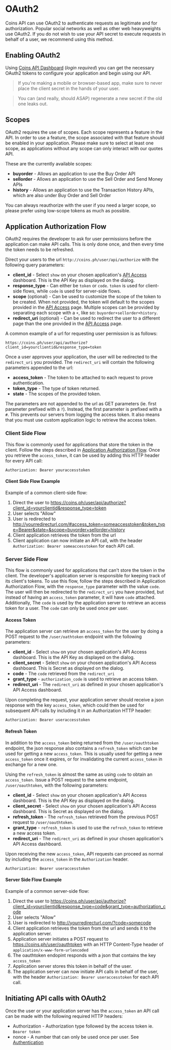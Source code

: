 # OAuth2

Coins API can use OAuth2 to authenticate requests as legitimate and for authorization. Popular social networks as well as other web heavyweights use OAuth2. If you do not wish to use your API secret to execute requests in behalf of a user, we recommend using this method.

## Enabling OAuth2

Using [Coins API Dashboard](https://coins.ph/user/api) (_login required_) you can get the necessary OAuth2 tokens to configure your application and begin using our API.

> If you're making a mobile or browser-based app, make sure to never place the client secret in the hands of your user.

> You can (and really, should ASAP) regenerate a new secret if the old one leaks out.

## Scopes

OAuth2 requires the use of scopes. Each scope represents a feature in the API. In order to use a feature, the scope associated with that feature should be enabled in your application. Please make sure to select at least one scope, as applications without any scope can only interact with our quotes API.

These are the currently available scopes:

* **buyorder** - Allows an application to use the Buy Order API
* **sellorder** - Allows an application to use the Sell Order and Send Money APIs
* **history** - Allows an application to use the Transaction History APIs, which are also under Buy Order and Sell Order

You can always reauthorize with the user if you need a larger scope, so please prefer using low-scope tokens as much as possible.

## Application Authorization Flow

OAuth2 requires the developer to ask for user permissions before the application can make API calls. This is only done once, and then every time the token needs to be refreshed.

Direct your users to the url `http://coins.ph/user/api/authorize` with the following query parameters:

* **client_id** - Select `show` on your chosen application's [API Access](https://coins.ph/user/api) dashboard. This is the API Key as displayed on the dialog.
* **response_type** - Can either be `token` or `code`. `token` is used for client-side flows, while `code` is used for server-side flows.
* **scope** (optional) - Can be used to customize the scope of the token to be created. When not provided, the token will default to the scopes provided in the [API Access](https://coins.ph/user/api) page. Multiple scopes can be provided by separating each scope with a `+`, like so: `buyorder+sellorder+history`.
* **redirect_uri** (optional) - Can be used to redirect the user to a different page than the one provided in the [API Access](https://coins.ph/user/api) page.

A common example of a url for requesting user permission is as follows:

```
https://coins.ph/user/api/authorize?client_id=yourclientid&response_type=token
```

Once a user approves your application, the user will be redirected to the `redirect_uri` you provided. The `redirect_uri` will contain the following parameters appended to the url:

* **access_token** - The token to be attached to each request to prove authentication.
* **token_type** - The type of token returned.
* **state** - The scopes of the provided token.

The parameters are not appended to the url as GET parameters (ie. first parameter prefixed with a `?`). Instead, the first parameter is prefixed with a `#`. This prevents our servers from logging the access token. It also means that you must use custom application logic to retrieve the access token.

### Client Side Flow

This flow is commonly used for applications that store the token in the client. Follow the steps described in [Application Authorization Flow](oauth-auth.html#application-authorization-flow). Once you retrieve the `access_token`, it can be used by adding this HTTP header for every API call:

```
Authorization: Bearer youraccesstoken
```

#### Client Side Flow Example

Example of a common client-side flow:

1. Direct the user to https://coins.ph/user/api/authorize?client_id=yourclientid&response_type=token
2. User selects "Allow"
3. User is redirected to http://yourredirecturl.com/#access_token=someaccesstoken&token_type=Bearer&state=&scope=buyorder+sellorder+history
4. Client application retrieves the token from the url
5. Client application can now initiate an API call, with the header `Authorization: Bearer someaccesstoken` for each API call.

### Server Side Flow

This flow is commonly used for applications that can't store the token in the client. The developer's application server is responsible for keeping track of its client's tokens. To use this flow, follow the steps described in Application Authorization Flow, with the `response_type` parameter with the value `code`. The user will then be redirected to the `redirect_uri` you have provided, but instead of having an `access_token` parameter, it will have `code` attached. Additionally, The `code` is used by the application server to retrieve an access token for a user. The `code` can only be used once per user.

#### Access Token

The application server can retrieve an `access_token` for the user by doing a POST request to the `/user/oathtoken` endpoint with the following parameters:

* **client_id** - Select `show` on your chosen application's API Access dashboard. This is the API Key as displayed on the dialog.
* **client_secret** - Select `show` on your chosen application's API Access dashboard. This is Secret as displayed on the dialog.
* **code** - The `code` retrieved from the `redirect_uri`
* **grant_type** - `authorization_code` is used to retrieve an access token.
* **redirect_uri** - The `redirect_uri` as defined in your chosen application's API Access dashboard.

Upon completing the request, your application server should receive a json response with the key `access_token`, which could then be used for subsequent API calls by including it in an Authorization HTTP header:

```
Authorization: Bearer useraccesstoken
```

#### Refresh Token

In addition to the `access_token` being returned from the `/user/oauthtoken` endpoint, the json response also contains a `refresh_token` which can be used for getting a new `access_token`. This is usually used for getting a new `access_token` once it expires, or for invalidating the current `access_token` in exchange for a new one.

Using the `refresh_token` is almost the same as using `code` to obtain an `access_token`. Issue a POST request to the same endpoint, `/user/oauthtoken`, with the following parameters:

* **client_id** - Select `show` on your chosen application's API Access dashboard. This is the API Key as displayed on the dialog.
* **client_secret** - Select `show` on your chosen application's API Access dashboard. This is Secret as displayed on the dialog.
* **refresh_token** - The `refresh_token` retrieved from the previous POST request to `/user/oauthtoken`.
* **grant_type** - `refresh_token` is used to use the `refresh_token` to retrieve a new access token.
* **redirect_uri** - The `redirect_uri` as defined in your chosen application's API Access dashboard.

Upon receiving the new `access_token`, API requests can proceed as normal by including the `access_token` in the `Authorization` header.

```
Authorization: Bearer useraccesstoken
```

#### Server Side Flow Example

Example of a common server-side flow:

1. Direct the user to https://coins.ph/user/api/authorize?client_id=yourclientid&response_type=code&grant_type=authorization_code
2. User selects "Allow"
3. User is redirected to http://yourredirecturl.com/?code=somecode
4. Client application retrieves the token from the url and sends it to the application server.
5. Application server initiates a POST request to https://coins.ph/user/oauthtoken with an HTTP Content-Type header of `application/x-www-form-urlencoded`
6. The oauthtoken endopint responds with a json that contains the key `access_token`
7. Application server stores this token in behalf of the user.
8. The application server can now initiate API calls in behalf of the user, with the header `Authorization: Bearer useraccesstoken` for each API call.

## Initiating API calls with OAuth2

Once the user or your application server has the `access_token` an API call can be made with the following required HTTP headers:

* Authorization - Authorization type followed by the access token ie. `Bearer token`
* nonce - A number that can only be used once per user. See [Authentication](auth.html#use-a-nonce)
